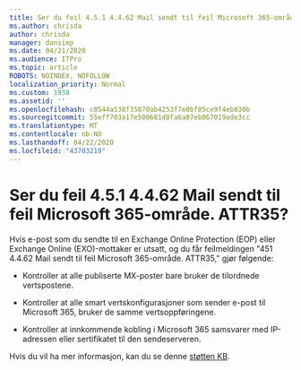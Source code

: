```yaml
---
title: Ser du feil 4.5.1 4.4.62 Mail sendt til feil Microsoft 365-område. ATTR35?
ms.author: chrisda
author: chrisda
manager: dansimp
ms.date: 04/21/2020
ms.audience: ITPro
ms.topic: article
ROBOTS: NOINDEX, NOFOLLOW
localization_priority: Normal
ms.custom: 1938
ms.assetid: ''
ms.openlocfilehash: c8544a538f35870ab4253f7e0bf05ce9f4eb830b
ms.sourcegitcommit: 55eff703a17e500681d8fa6a87eb067019ade3cc
ms.translationtype: MT
ms.contentlocale: nb-NO
ms.lasthandoff: 04/22/2020
ms.locfileid: "43703219"
---
```

# <a name="are-you-seeing-error-451-4462-mail-sent-to-the-wrong-microsoft-365-region-attr35"></a>Ser du feil 4.5.1 4.4.62 Mail sendt til feil Microsoft 365-område. ATTR35?

Hvis e-post som du sendte til en Exchange Online Protection (EOP) eller Exchange Online (EXO)-mottaker er utsatt, og du får feilmeldingen "451 4.4.62 Mail sendt til feil Microsoft 365-område. ATTR35," gjør følgende:

- Kontroller at alle publiserte MX-poster bare bruker de tilordnede vertspostene.

- Kontroller at alle smart vertskonfigurasjoner som sender e-post til Microsoft 365, bruker de samme vertsoppføringene.

- Kontroller at innkommende kobling i Microsoft 365 samsvarer med IP-adressen eller sertifikatet til den sendeserveren.

Hvis du vil ha mer informasjon, kan du se denne [støtten KB](https://support.microsoft.com/help/4057301/attr35-response-code-when-mail-is-sent-to-eop-exo).
